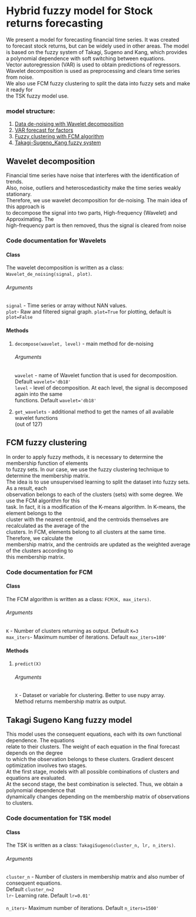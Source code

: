 # Hybrid fuzzy model for Stock returns forecasting
 We present a model for forecasting financial time series. It was created <br/>
 to forecast stock returns, but can be widely used in other areas. The model<br/>
 is based on the fuzzy system of Takagi, Sugeno and Kang, which provides<br/>
 a polynomial dependence with soft switching between equations. <br/>
 Vector autoregression (VAR) is used to obtain predictions of regressors.<br/>
 Wavelet decomposition is used as preprocessing and clears time series from noise.<br/>
 We also use FCM fuzzy clustering to split the data into fuzzy sets and make it ready for<br/>
 the TSK fuzzy model use.

### model structure:
1. [Data de-noising with Wavelet decomposition](./Wavelet_de_noising.py)
2. [VAR forecast for factors](./VAR_estimation.R)
3. [Fuzzy clustering with FCM algorithm](./FCM_fuzzy_clustering.py)
4. [Takagi-Sugeno_Kang fuzzy system](./Takagi_Sugeno_Kang.py)

## Wavelet decomposition
Financial time series have noise that interferes with the identification of trends.<br/>
Also, noise, outliers and heteroscedasticity make the time series weakly stationary.<br/>
Therefore, we use wavelet decomposition for de-noising. The main idea of this approach is<br/>
to decompose the signal into two parts, High-frequency (Wavelet) and Approximating. The<br/>
high-frequency part is then removed, thus the signal is cleared from noise<br/>

### Code documentation for Wavelets
#### Class
The wavelet decomposition is written as a class: `Wavelet_de_noising(signal, plot)`.<br/>
###### Arguments
`signal` - Time series or array without NAN values.<br/>
`plot`- Raw and filtered signal graph. `plot=True` for plotting, default is `plot=False`

#### Methods
1. `decompose(wavelet, level)` - main method for de-noising
    ###### Arguments
    `wavelet` - name of Wavelet function that is used for decomposition. Default `wavelet='db18'`<br/>
    `level` - level of decomposition. At each level, the signal is decomposed again into the same<br/>
    functions. Default `wavelet='db18'`<br/>

2. `get_wavelets` - additional method to get the names of all available wavelet functions<br/>
   (out of 127)

## FCM fuzzy clustering
In order to apply fuzzy methods, it is necessary to determine the membership function of elements<br/>
to fuzzy sets. In our case, we use the fuzzy clustering technique to determine the membership matrix.<br/>
The idea is to use unsupervised learning to split the dataset into fuzzy sets. As a result, each<br/>
observation belongs to each of the clusters (sets) with some degree. We use the FCM algorithm for this<br/>
task. In fact, it is a modification of the K-means algorithm. In K-means, the element belongs to the<br/>
cluster with the nearest centroid, and the centroids themselves are recalculated as the average of the<br/>
clusters. In FCM, elements belong to all clusters at the same time. Therefore, we calculate the<br/>
membership matrix, and the centroids are updated as the weighted average of the clusters according to<br/>
this membership matrix.

### Code documentation for FCM
#### Class
The FCM algorithm is written as a class: `FCM(K, max_iters)`.<br/>
###### Arguments
`K` - Number of clusters returning as output. Default `K=3`<br/>
`max_iters`- Maximum number of iterations. Default `max_iters=100'`<br/>

#### Methods
1. `predict(X)`
    ###### Arguments
    `X` - Dataset or variable for clustering. Better to use nupy array. <br/>
    Method returns membership matrix as output.<br/>

## Takagi Sugeno Kang fuzzy model
This model uses the consequent equations, each with its own functional dependence. The equations<br/>
relate to their clusters. The weight of each equation in the final forecast depends on the degree<br/>
to which the observation belongs to these clusters. Gradient descent optimization involves two stages.<br/>
At the first stage, models with all possible combinations of clusters and equations are evaluated.<br/>
At the second stage, the best combination is selected. Thus, we obtain a polynomial dependence that <br/>
dynamically changes depending on the membership matrix of observations to clusters.

### Code documentation for TSK model
#### Class
The TSK is written as a class: `TakagiSugeno(cluster_n, lr, n_iters)`.<br/>
###### Arguments
`cluster_n` - Number of clusters in membership matrix and also number of consequent equations.<br/>
              Default `cluster_n=2`<br/>
`lr`- Learning rate. Default `lr=0.01'`<br/>   
`n_iters`- Maximum number of iterations. Default `n_iters=1500'`<br/> 
